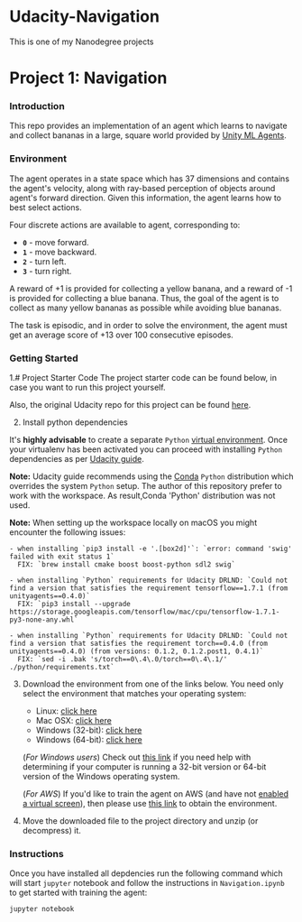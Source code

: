 # Udacity-Navigation
This is one of my Nanodegree projects

[//]: # (Image References)

[image1]: https://user-images.githubusercontent.com/10624937/42135619-d90f2f28-7d12-11e8-8823-82b970a54d7e.gif "Trained Agent"

# Project 1: Navigation

### Introduction

This repo provides an implementation of an agent which learns to navigate and collect bananas in a large, square world provided by [Unity ML Agents](https://github.com/Unity-Technologies/ml-agents).


[image1]: https://raw.githubusercontent.com/cpow-89/Deep-Reinforcement-Learning-Nanodegree---Project-1-Navigation/master/images/Extended_Dqn_Banana_config.gif "Trained Agents1"


### Environment

The agent operates in a state space which has 37 dimensions and contains the agent's velocity, along with ray-based perception of objects around agent's forward direction. Given this information, the agent learns how to best select actions.

Four discrete actions are available to agent, corresponding to:
- **`0`** - move forward.
- **`1`** - move backward.
- **`2`** - turn left.
- **`3`** - turn right.

A reward of +1 is provided for collecting a yellow banana, and a reward of -1 is provided for collecting a blue banana. Thus, the goal of the agent is to collect as many yellow bananas as possible while avoiding blue bananas.

The task is episodic, and in order to solve the environment, the agent must get an average score of +13 over 100 consecutive episodes.

### Getting Started

1.# Project Starter Code
The project starter code can be found below, in case you want to run this project yourself.

Also, the original Udacity repo for this project can be found [here](https://github.com/udacity/deep-reinforcement-learning/tree/master/p1_navigation).



2. Install python dependencies

It's **highly advisable** to create a separate `Python` [virtual environment](https://docs.python-guide.org/dev/virtualenvs/). Once your virtualenv has been activated you can proceed with installing `Python` dependencies as per [Udacity guide](https://github.com/udacity/deep-reinforcement-learning#dependencies).

**Note:** Udacity guide recommends using the [Conda](https://conda.io/) `Python` distribution which overrides the system `Python` setup. The author of this repository prefer to work with the workspace. As result,Conda 'Python' distribution was not used.

**Note:** When setting up the workspace locally on macOS you might encounter the following issues:

    - when installing `pip3 install -e '.[box2d]'`: `error: command 'swig' failed with exit status 1`
      FIX: `brew install cmake boost boost-python sdl2 swig`
      
    - when installing `Python` requirements for Udacity DRLND: `Could not find a version that satisfies the requirement tensorflow==1.7.1 (from unityagents==0.4.0)`
      FIX: `pip3 install --upgrade https://storage.googleapis.com/tensorflow/mac/cpu/tensorflow-1.7.1-py3-none-any.whl`
      
    - when installing `Python` requirements for Udacity DRLND: `Could not find a version that satisfies the requirement torch==0.4.0 (from unityagents==0.4.0) (from versions: 0.1.2, 0.1.2.post1, 0.4.1)`
      FIX: `sed -i .bak 's/torch==0\.4\.0/torch==0\.4\.1/' ./python/requirements.txt`

3. Download the environment from one of the links below. You need only select the environment that matches your operating system:
    - Linux: [click here](https://s3-us-west-1.amazonaws.com/udacity-drlnd/P1/Banana/Banana_Linux.zip)
    - Mac OSX: [click here](https://s3-us-west-1.amazonaws.com/udacity-drlnd/P1/Banana/Banana.app.zip)
    - Windows (32-bit): [click here](https://s3-us-west-1.amazonaws.com/udacity-drlnd/P1/Banana/Banana_Windows_x86.zip)
    - Windows (64-bit): [click here](https://s3-us-west-1.amazonaws.com/udacity-drlnd/P1/Banana/Banana_Windows_x86_64.zip)

    (_For Windows users_) Check out [this link](https://support.microsoft.com/en-us/help/827218/how-to-determine-whether-a-computer-is-running-a-32-bit-version-or-64) if you need help with determining if your computer is running a 32-bit version or 64-bit version of the Windows operating system.

    (_For AWS_) If you'd like to train the agent on AWS (and have not [enabled a virtual screen](https://github.com/Unity-Technologies/ml-agents/blob/master/docs/Training-on-Amazon-Web-Service.md)), then please use [this link](https://s3-us-west-1.amazonaws.com/udacity-drlnd/P1/Banana/Banana_Linux_NoVis.zip) to obtain the environment.

4. Move the downloaded file to the project directory and unzip (or decompress) it.

### Instructions

Once you have installed all depdencies run the following command which will start `jupyter` notebook and follow the instructions in `Navigation.ipynb` to get started with training the agent:

```
jupyter notebook
```


